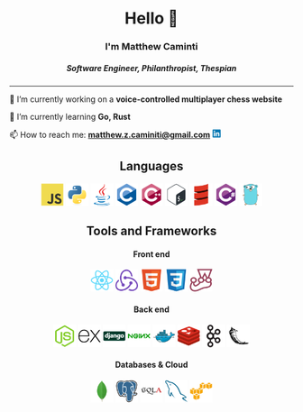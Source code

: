 
<h1  align="center">Hello 👋</h1>

<h3  align="center">I'm Matthew Caminti</h2>
<h5  align="center">Software Engineer, Philanthropist, Thespian</h1>

___

🔭 I’m currently working on a **voice-controlled multiplayer chess website**

🌱 I’m currently learning **Go, Rust**

📫 How to reach me: **matthew.z.caminiti@gmail.com** <a  href="https://www.linkedin.com/in/matthew-caminiti/"  target="blank"> <img  src="https://github.com/devicons/devicon/raw/master/icons/linkedin/linkedin-original.svg"  alt="linkedin"  height="15"  width="15" /> </a>

  

<h2  align="center"> Languages </h2>

<p  align="center">
<img  src="https://github.com/devicons/devicon/raw/master/icons/javascript/javascript-original.svg"  alt="js"  width="40"  height="40"/>
<img  src="https://github.com/devicons/devicon/raw/master/icons/python/python-original.svg"  alt="python"  width="40"  height="40"/>
<img  src="https://github.com/devicons/devicon/raw/master/icons/java/java-original.svg"  alt="java"  width="40"  height="40"/>
<img  src="https://github.com/devicons/devicon/raw/master/icons/c/c-original.svg"  alt="c"  width="40"  height="40"/>
<img  src="https://github.com/devicons/devicon/raw/master/icons/cplusplus/cplusplus-original.svg"  alt="c++"  width="40"  height="40"/>
<img  src="https://github.com/devicons/devicon/raw/master/icons/bash/bash-original.svg"  alt="bash"  width="40"  height="40"/>
<img  src="https://github.com/devicons/devicon/raw/master/icons/scala/scala-original.svg"  alt="scala"  width="40"  height="40">
<img  src="https://github.com/devicons/devicon/raw/master/icons/csharp/csharp-original.svg"  alt="c#"  width="40"  height="40">
<img  src="https://github.com/devicons/devicon/raw/master/icons/go/go-original.svg"  alt="go"  width="40"  height="40"/>
</p>

<h2  align="center"> Tools and Frameworks </h2>
<h4  align="center">Front end</h4>
<p  align="center">
<img  src="https://github.com/devicons/devicon/raw/master/icons/react/react-original.svg"  alt="react"  width="40"  height="40"/>
<img  src="https://github.com/devicons/devicon/raw/master/icons/redux/redux-original.svg"  alt="redux"  width="40"  height="40"/>
<img  src="https://github.com/devicons/devicon/raw/master/icons/html5/html5-original.svg"  alt="html5"  width="40"  height="40"/>
<img  src="https://github.com/devicons/devicon/raw/master/icons/css3/css3-original.svg"  alt="css3"  width="40"  height="40"/>
<img  src="https://github.com/devicons/devicon/raw/master/icons/jest/jest-plain.svg"  alt="jest"  width="40"  height="40"/>
</p>
<h4  align="center">Back end</h4>
<p  align="center">
<img  src="https://github.com/devicons/devicon/raw/master/icons/nodejs/nodejs-original.svg"  alt="nodejs"  width="40"  height="40"/>
<img  src="https://github.com/devicons/devicon/raw/master/icons/express/express-original.svg"  alt="express"  width="40"  height="40"/>
<img  src="https://github.com/devicons/devicon/raw/master/icons/django/django-original.svg"  alt="django"  width="40"  height="40"/>
<img  src="https://github.com/devicons/devicon/raw/master/icons/nginx/nginx-original.svg"  alt="nginx"  width="40"  height="40"/>
<img  src="https://github.com/devicons/devicon/raw/master/icons/docker/docker-original.svg"  alt="docker"  width="40"  height="40"/>
<img  src="https://github.com/devicons/devicon/raw/master/icons/redis/redis-original.svg"  alt="redis"  width="40"  height="40"/>
<img  src="https://github.com/devicons/devicon/raw/master/icons/apachekafka/apachekafka-original.svg"  alt="kafka"  width="40"  height="40"/>
<img  src="https://github.com/devicons/devicon/raw/master/icons/flask/flask-original.svg"  alt="flask"  width="40"  height="40"/>
</p>
<h4  align="center">Databases & Cloud</h4>
<p  align="center">
<img  src="https://github.com/devicons/devicon/raw/master/icons/mongodb/mongodb-original.svg"  alt="mongodb"  width="40"  height="40"/>
<img  src="https://github.com/devicons/devicon/raw/master/icons/postgresql/postgresql-original.svg"  alt="postgres"  width="40"  height="40"/>
<img  src="https://github.com/devicons/devicon/raw/master/icons/sqlalchemy/sqlalchemy-original.svg"  alt="sqlalchemy"  width="40"  height="40"/>
<img  src="https://github.com/devicons/devicon/raw/master/icons/mysql/mysql-original.svg"  alt="mysql"  width="40"  height="40"/>
<img  src="https://github.com/devicons/devicon/raw/master/icons/amazonwebservices/amazonwebservices-original.svg"  alt="aws"  width="40" height="40"/>
</p>